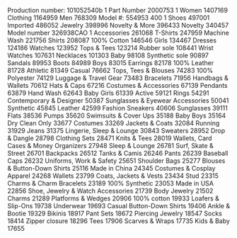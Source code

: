 Production number:      101052540b      1
Part Number     2000753 1
Women   1407169
Clothing        1164959
Men     768309
Model #:        554953 400      1
Shoes   497001
Imported        486052
Jewelry 398996
Novelty & More  396433
Novelty 340457
Model number     326938CAO      1
Accessories     261068
T-Shirts        247959
Machine Wash    221756
Shirts  208087
100% Cotton     146546
Girls   134467
Dresses 124186
Watches 123952
Tops & Tees     123214
Rubber sole     108441
Wrist Watches   107631
Necklaces       101303
Baby    98108
Synthetic sole  90897
Sandals 89953
Boots   84989
Boys    83015
Earrings        82178
100% Leather    81728
Athletic        81349
Casual  76662
Tops, Tees & Blouses    74283
100% Polyester  74129
Luggage & Travel Gear   73483
Bracelets       71956
Handbags & Wallets      70612
Hats & Caps     67216
Costumes & Accessories  67139
Pendants        63879
Hand Wash       62643
Baby Girls      61339
Active  59121
Rings   54291
Contemporary & Designer 50387
Sunglasses & Eyewear Accessories        50041
Synthetic       45845
Leather 42599
Fashion Sneakers        40606
Sunglasses      39111
Flats   38536
Pumps   35620
Swimsuits & Cover Ups   35188
Baby Boys       35164
Dry Clean Only  33677
Costumes        33269
Jackets & Coats 32084
Running 31929
Jeans   31375
Lingerie, Sleep & Lounge        30843
Sweaters        28952
Drop & Dangle   28798
Clothing Sets   28471
Knits & Tees    28019
Wallets, Card Cases & Money Organizers  27948
Sleep & Lounge  26781
Surf, Skate & Street    26701
Backpacks       26512
Tanks & Camis   26246
Pants   26239
Baseball Caps   26232
Uniforms, Work & Safety 25651
Shoulder Bags   25277
Blouses & Button-Down Shirts    25116
Made in China   24345
Costumes & Cosplay Apparel      24268
Wallets 23799
Coats, Jackets & Vests  23434
Stud    23315
Charms & Charm Bracelets        23189
100% Synthetic  23053
Made in USA     22856
Shoe, Jewelry & Watch Accessories       21739
Body Jewelry    21502
Charms  21289
Platforms & Wedges      20906
100% cotton     19933
Loafers & Slip-Ons      19738
Underwear       19693
Casual Button-Down Shirts       19406
Ankle & Bootie  19329
Bikinis 18917
Pant Sets       18672
Piercing Jewelry        18547
Socks   18414
Zipper closure  18296
Tees    17906
Scarves & Wraps 17735
Kids & Baby     17655
